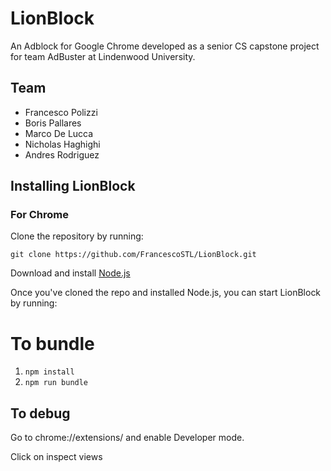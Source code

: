 # LionBlock
An Adblock for Google Chrome developed as a senior CS capstone project for team AdBuster at Lindenwood University.

## Team
* Francesco Polizzi
* Boris Pallares
* Marco De Lucca
* Nicholas Haghighi
* Andres Rodriguez


## Installing LionBlock

### For Chrome

Clone the repository by running:
```
git clone https://github.com/FrancescoSTL/LionBlock.git
```
Download and install [Node.js](https://nodejs.org/en/download/)

Once you've cloned the repo and installed Node.js, you can start LionBlock by running:

# To bundle
1. `npm install`
2. `npm run bundle`

## To debug

Go to chrome://extensions/ and enable Developer mode.

Click on inspect views
